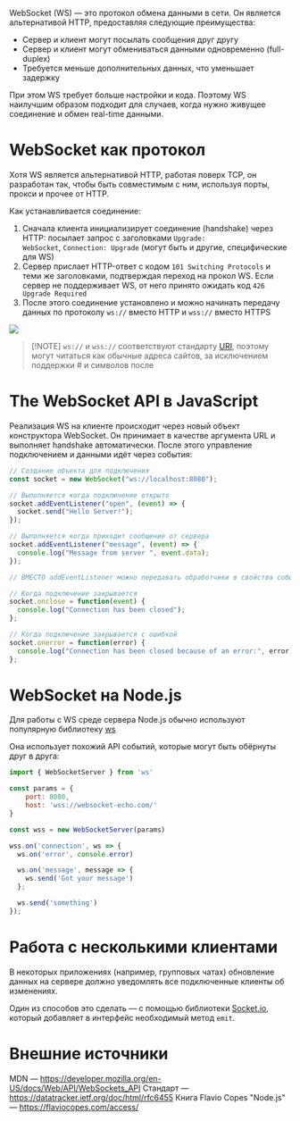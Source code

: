 WebSocket (WS) — это протокол обмена данными в сети. Он является альтернативой HTTP, предоставляя следующие преимущества:

- Сервер и клиент могут посылать сообщения друг другу
- Сервер и клиент могут обмениваться данными одновременно (full-duplex)
- Требуется меньше дополнительных данных, что уменьшает задержку

При этом WS требует больше настройки и кода. Поэтому WS наилучшим образом подходит для случаев, когда нужно живущее соединение и обмен real-time данными.

# WebSocket как протокол

Хотя WS является альтернативой HTTP, работая поверх TCP, он разработан так, чтобы быть совместимым с ним, используя порты, прокси и прочее от HTTP.

Как устанавливается соединение:

1. Сначала клиента  инициализирует соединение (handshake) через HTTP: посылает запрос с заголовками `Upgrade: WebSocket`, `Connection: Upgrade` (могут быть и другие, специфические для WS)
2. Сервер прислает HTTP-ответ с кодом `101 Switching Protocols` и теми же заголовками, подтверждая переход на прокол WS. Если сервер не поддерживает WS, от него принято ожидать код `426 Upgrade Required`
3. После этого соединение установлено и можно начинать передачу данных по протоколу `ws://` вместо HTTP и `wss://` вместо HTTPS

![](Screenshot_2020-08-10_at_15.08.19.png)

> [!NOTE] `ws://` и `wss://` соответствуют стандарту [URI](https://en.wikipedia.org/wiki/Uniform_Resource_Identifier), поэтому могут читаться как обычные адреса сайтов, за исключением поддержки # и символов после

# The WebSocket API в JavaScript

Реализация WS на клиенте происходит через новый объект конструктора WebSocket. Он принимает в качестве аргумента URL и выполняет handshake автоматически. После этого управление подключением и данными идёт через события:

```js
// Создание объекта для подключения
const socket = new WebSocket("ws://localhost:8080");

// Выполняется когда подключение открыто
socket.addEventListener("open", (event) => {
  socket.send("Hello Server!");
});

// Выполняется когда приходит сообщение от сервера
socket.addEventListener("message", (event) => {
  console.log("Message from server ", event.data);
});

// ВМЕСТО addEventListener можно передавать обработчики в свойства событий:

// Когда подключение закрывается
socket.onclose = function(event) {
  console.log("Connection has been closed");
};

// Когда подключение закрывается с ошибкой
socket.onerror = function(error) {
  console.log("Connection has been closed because of an error:", error);
};
```

# WebSocket на Node.js

Для работы с WS среде сервера Node.js обычно используют популярную библиотеку [ws](https://github.com/websockets/ws)

Она использует похожий API событий, которые могут быть обёрнуты друг в друга:

```js
import { WebSocketServer } from 'ws'

const params = {
	port: 8080,
	host: 'wss://websocket-echo.com/'
}

const wss = new WebSocketServer(params)

wss.on('connection', ws => {
  ws.on('error', console.error)

  ws.on('message', message => {
    ws.send('Got your message')
  };

  ws.send('something')
});
```

# Работа с несколькими клиентами
В некоторых приложениях (например, групповых чатах) обновление данных на сервере должно уведомлять все подключенные клиенты об изменениях.

Один из способов это сделать — с помощью библиотеки [Socket.io](https://socket.io), который добавляет в интерфейс необходимый метод `emit`.
# Внешние источники
MDN — https://developer.mozilla.org/en-US/docs/Web/API/WebSockets_API
Стандарт — https://datatracker.ietf.org/doc/html/rfc6455
Книга Flavio Copes "Node.js" — https://flaviocopes.com/access/